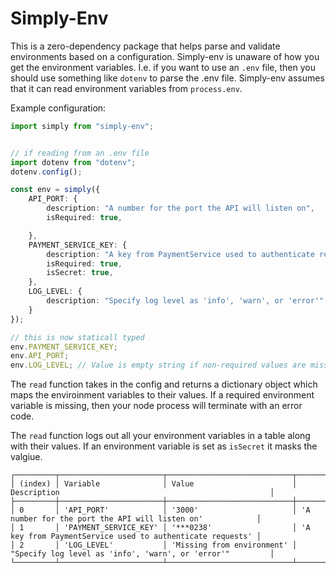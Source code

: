 # Simply-Env

This is a zero-dependency package that helps parse and validate environments based on a configuration. Simply-env is unaware of how you get the environment variables. I.e. if you want to use an `.env` file, then you should use something like `dotenv` to parse the .env file. Simply-env assumes that it can read environment variables from `process.env`.

Example configuration:

```ts
import simply from "simply-env";


// if reading from an .env file
import dotenv from "dotenv";
dotenv.config();

const env = simply({
	API_PORT: {
		description: "A number for the port the API will listen on",
		isRequired: true,

	},
	PAYMENT_SERVICE_KEY: {
		description: "A key from PaymentService used to authenticate requests",
		isRequired: true,
		isSecret: true,
	},
	LOG_LEVEL: {
		description: "Specify log level as 'info', 'warn', or 'error'"
	}
});

// this is now staticall typed
env.PAYMENT_SERVICE_KEY;
env.API_PORT;
env.LOG_LEVEL; // Value is empty string if non-required values are missin
```

The `read` function takes in the config and returns a dictionary object which maps the enviroinment variables to their values. If a required environment variable is missing, then your node process will terminate with an error code.

The `read` function logs out all your environment variables in a table along with their values. If an environment variable is set as `isSecret` it masks the valgiue.

```shell
┌─────────┬───────────────────────┬────────────────────────────┬───────────────────────────────────────────────────────────┐
│ (index) │ Variable              │ Value                      │ Description                                               │
├─────────┼───────────────────────┼────────────────────────────┼───────────────────────────────────────────────────────────┤
│ 0       │ 'API_PORT'            │ '3000'                     │ 'A number for the port the API will listen on'            │
│ 1       │ 'PAYMENT_SERVICE_KEY' │ '***0238'                  │ 'A key from PaymentService used to authenticate requests' │
│ 2       │ 'LOG_LEVEL'           │ 'Missing from environment' │ "Specify log level as 'info', 'warn', or 'error'"         │
└─────────┴───────────────────────┴────────────────────────────┴───────────────────────────────────────────────────────────┘
```